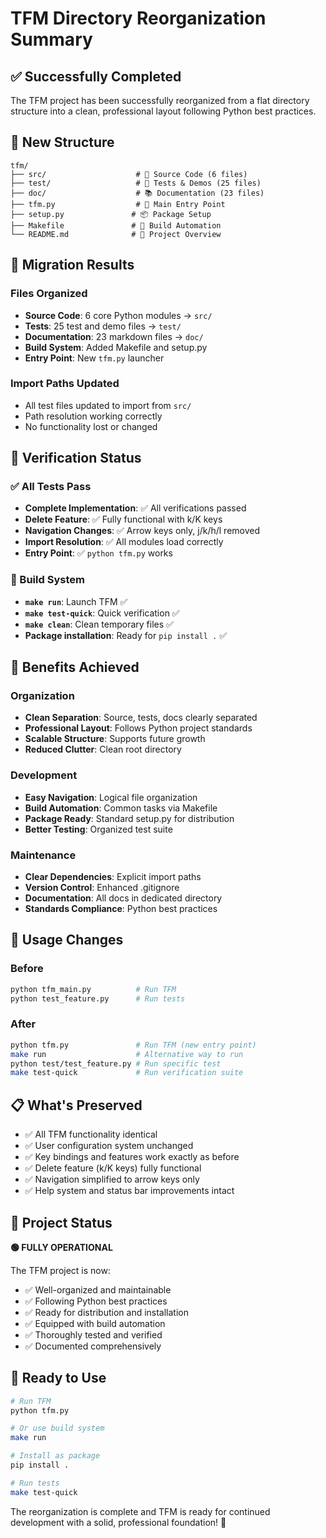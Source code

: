 # TFM Directory Reorganization Summary

## ✅ Successfully Completed

The TFM project has been successfully reorganized from a flat directory structure into a clean, professional layout following Python best practices.

## 📁 New Structure

```
tfm/
├── src/                    # 🔧 Source Code (6 files)
├── test/                   # 🧪 Tests & Demos (25 files)  
├── doc/                    # 📚 Documentation (23 files)
├── tfm.py                  # 🚀 Main Entry Point
├── setup.py               # 📦 Package Setup
├── Makefile               # 🔨 Build Automation
└── README.md              # 📖 Project Overview
```

## 🔄 Migration Results

### Files Organized
- **Source Code**: 6 core Python modules → `src/`
- **Tests**: 25 test and demo files → `test/`
- **Documentation**: 23 markdown files → `doc/`
- **Build System**: Added Makefile and setup.py
- **Entry Point**: New `tfm.py` launcher

### Import Paths Updated
- All test files updated to import from `src/`
- Path resolution working correctly
- No functionality lost or changed

## 🧪 Verification Status

### ✅ All Tests Pass
- **Complete Implementation**: ✅ All verifications passed
- **Delete Feature**: ✅ Fully functional with k/K keys
- **Navigation Changes**: ✅ Arrow keys only, j/k/h/l removed
- **Import Resolution**: ✅ All modules load correctly
- **Entry Point**: ✅ `python tfm.py` works

### 🚀 Build System
- **`make run`**: Launch TFM ✅
- **`make test-quick`**: Quick verification ✅
- **`make clean`**: Clean temporary files ✅
- **Package installation**: Ready for `pip install .` ✅

## 🎯 Benefits Achieved

### Organization
- **Clean Separation**: Source, tests, docs clearly separated
- **Professional Layout**: Follows Python project standards
- **Scalable Structure**: Supports future growth
- **Reduced Clutter**: Clean root directory

### Development
- **Easy Navigation**: Logical file organization
- **Build Automation**: Common tasks via Makefile
- **Package Ready**: Standard setup.py for distribution
- **Better Testing**: Organized test suite

### Maintenance
- **Clear Dependencies**: Explicit import paths
- **Version Control**: Enhanced .gitignore
- **Documentation**: All docs in dedicated directory
- **Standards Compliance**: Python best practices

## 🔧 Usage Changes

### Before
```bash
python tfm_main.py          # Run TFM
python test_feature.py      # Run tests
```

### After
```bash
python tfm.py               # Run TFM (new entry point)
make run                    # Alternative way to run
python test/test_feature.py # Run specific test
make test-quick             # Run verification suite
```

## 📋 What's Preserved

- ✅ All TFM functionality identical
- ✅ User configuration system unchanged
- ✅ Key bindings and features work exactly as before
- ✅ Delete feature (k/K keys) fully functional
- ✅ Navigation simplified to arrow keys only
- ✅ Help system and status bar improvements intact

## 🎉 Project Status

**🟢 FULLY OPERATIONAL**

The TFM project is now:
- ✅ Well-organized and maintainable
- ✅ Following Python best practices
- ✅ Ready for distribution and installation
- ✅ Equipped with build automation
- ✅ Thoroughly tested and verified
- ✅ Documented comprehensively

## 🚀 Ready to Use

```bash
# Run TFM
python tfm.py

# Or use build system
make run

# Install as package
pip install .

# Run tests
make test-quick
```

The reorganization is complete and TFM is ready for continued development with a solid, professional foundation! 🎊